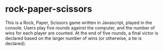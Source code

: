 # rock-paper-scissors
This is a Rock, Paper, Scissors game written in Javascript, played in
the console. Users play five rounds against the computer, and the 
number of wins for each player are counted. At the end of five rounds,
a final victor is declared based on the larger number of wins (or 
otherwise, a tie is declared).
